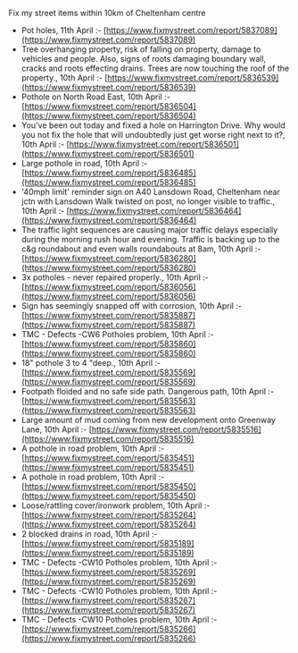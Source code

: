 Fix my street items within 10km of Cheltenham centre

<!-- fix_marker starts -->

- Pot holes, 11th April :- [https://www.fixmystreet.com/report/5837089](https://www.fixmystreet.com/report/5837089)
- Tree overhanging property, risk of falling on property, damage to vehicles and people. Also, signs of roots damaging boundary wall, cracks and roots effecting drains. Trees are now touching the roof of the property., 10th April :- [https://www.fixmystreet.com/report/5836539](https://www.fixmystreet.com/report/5836539)
- Pothole on North Road East, 10th April :- [https://www.fixmystreet.com/report/5836504](https://www.fixmystreet.com/report/5836504)
- You've been out today and fixed a hole on Harrington Drive. Why would you not fix the hole that will undoubtedly just get worse right next to it?, 10th April :- [https://www.fixmystreet.com/report/5836501](https://www.fixmystreet.com/report/5836501)
- Large pothole in road, 10th April :- [https://www.fixmystreet.com/report/5836485](https://www.fixmystreet.com/report/5836485)
- '40mph limit' reminder sign on A40 Lansdown Road, Cheltenham near jctn with Lansdown Walk twisted on post, no longer visible to traffic., 10th April :- [https://www.fixmystreet.com/report/5836464](https://www.fixmystreet.com/report/5836464)
- The traffic light sequences are causing major traffic delays especially during the morning rush hour and evening. Traffic is backing up to the c&g roundabout and even walls roundabouts at 8am, 10th April :- [https://www.fixmystreet.com/report/5836280](https://www.fixmystreet.com/report/5836280)
- 3x potholes - never repaired properly., 10th April :- [https://www.fixmystreet.com/report/5836056](https://www.fixmystreet.com/report/5836056)
- Sign has seemingly snapped off with corrosion, 10th April :- [https://www.fixmystreet.com/report/5835887](https://www.fixmystreet.com/report/5835887)
- TMC - Defects -CW6 Potholes  problem, 10th April :- [https://www.fixmystreet.com/report/5835860](https://www.fixmystreet.com/report/5835860)
- 18" pothole 3 to 4 "deep., 10th April :- [https://www.fixmystreet.com/report/5835569](https://www.fixmystreet.com/report/5835569)
- Footpath floided and no safe side path. Dangerous path, 10th April :- [https://www.fixmystreet.com/report/5835563](https://www.fixmystreet.com/report/5835563)
- Large amount of mud coming from new development onto Greenway Lane, 10th April :- [https://www.fixmystreet.com/report/5835516](https://www.fixmystreet.com/report/5835516)
- A pothole in road problem, 10th April :- [https://www.fixmystreet.com/report/5835451](https://www.fixmystreet.com/report/5835451)
- A pothole in road problem, 10th April :- [https://www.fixmystreet.com/report/5835450](https://www.fixmystreet.com/report/5835450)
- Loose/rattling cover/ironwork problem, 10th April :- [https://www.fixmystreet.com/report/5835264](https://www.fixmystreet.com/report/5835264)
- 2 blocked drains in road, 10th April :- [https://www.fixmystreet.com/report/5835189](https://www.fixmystreet.com/report/5835189)
- TMC - Defects -CW10 Potholes problem, 10th April :- [https://www.fixmystreet.com/report/5835269](https://www.fixmystreet.com/report/5835269)
- TMC - Defects -CW10 Potholes problem, 10th April :- [https://www.fixmystreet.com/report/5835267](https://www.fixmystreet.com/report/5835267)
- TMC - Defects -CW10 Potholes problem, 10th April :- [https://www.fixmystreet.com/report/5835266](https://www.fixmystreet.com/report/5835266)

<!-- fix_marker ends -->